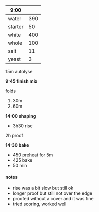 | 9:00 | |
| ----------- |:----|
| water       | 390 |
| starter     |  50 |
| white       | 400 |
| whole       | 100 |
| salt        |  11 |
| yeast       |   3 |

15m autolyse

**9:45 finish mix**

folds
1. 30m
2. 60m

**14:00 shaping** 
- 3h30 rise

2h proof

**14:30 bake**
- 450 preheat for 5m
- 425 bake
- 50 min

#### notes

- rise was a bit slow but still ok
- longer proof but still not over the edge
- proofed without a cover and it was fine
- tried scoring, worked well
